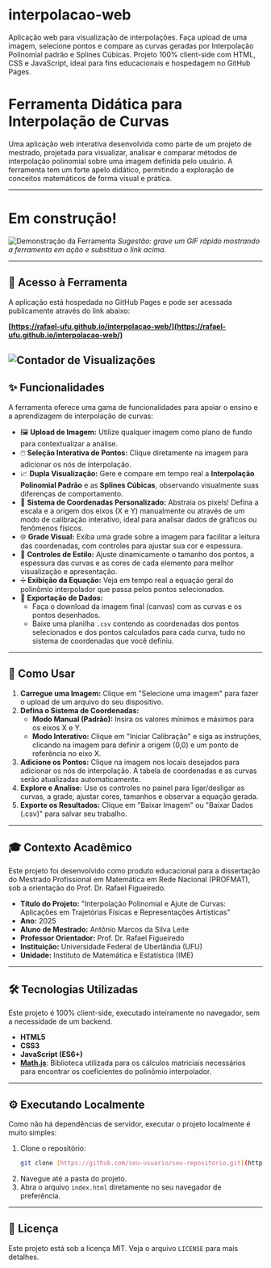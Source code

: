 # interpolacao-web

Aplicação web para visualização de interpolações. Faça upload de uma imagem, selecione pontos e compare as curvas geradas por Interpolação Polinomial padrão e Splines Cúbicas. Projeto 100% client-side com HTML, CSS e JavaScript, ideal para fins educacionais e hospedagem no GitHub Pages.


# Ferramenta Didática para Interpolação de Curvas

Uma aplicação web interativa desenvolvida como parte de um projeto de mestrado, projetada para visualizar, analisar e comparar métodos de interpolação polinomial sobre uma imagem definida pelo usuário. A ferramenta tem um forte apelo didático, permitindo a exploração de conceitos matemáticos de forma visual e prática.

---
# Em construção!
![Demonstração da Ferramenta](https://i.imgur.com/link-para-sua-imagem.gif)
*Sugestão: grave um GIF rápido mostrando a ferramenta em ação e substitua o link acima.*

---

## 🚀 Acesso à Ferramenta

A aplicação está hospedada no GitHub Pages e pode ser acessada publicamente através do link abaixo:

**[https://rafael-ufu.github.io/interpolacao-web/](https://rafael-ufu.github.io/interpolacao-web/)**

![Contador de Visualizações](https://hits.seeyoufarm.com/api/count/incr/badge.svg?url=https%3A%2F%2Frafael-ufu.github.io%2Finterpolacao-web%2F&count_bg=%233498DB&title_bg=%232C3E50&title=VISUALIZA%C3%87%C3%95ES&edge_flat=false)
---

## ✨ Funcionalidades

A ferramenta oferece uma gama de funcionalidades para apoiar o ensino e a aprendizagem de interpolação de curvas:

-   🖼️ **Upload de Imagem:** Utilize qualquer imagem como plano de fundo para contextualizar a análise.
-   🖱️ **Seleção Interativa de Pontos:** Clique diretamente na imagem para adicionar os nós de interpolação.
-   📈 **Dupla Visualização:** Gere e compare em tempo real a **Interpolação Polinomial Padrão** e as **Splines Cúbicas**, observando visualmente suas diferenças de comportamento.
-   📐 **Sistema de Coordenadas Personalizado:** Abstraia os pixels! Defina a escala e a origem dos eixos (X e Y) manualmente ou através de um modo de calibração interativo, ideal para analisar dados de gráficos ou fenômenos físicos.
-   🌐 **Grade Visual:** Exiba uma grade sobre a imagem para facilitar a leitura das coordenadas, com controles para ajustar sua cor e espessura.
-   🎨 **Controles de Estilo:** Ajuste dinamicamente o tamanho dos pontos, a espessura das curvas e as cores de cada elemento para melhor visualização e apresentação.
-   ➗ **Exibição da Equação:** Veja em tempo real a equação geral do polinômio interpolador que passa pelos pontos selecionados.
-   💾 **Exportação de Dados:**
    -   Faça o download da imagem final (canvas) com as curvas e os pontos desenhados.
    -   Baixe uma planilha `.csv` contendo as coordenadas dos pontos selecionados e dos pontos calculados para cada curva, tudo no sistema de coordenadas que você definiu.

---

## 📖 Como Usar

1.  **Carregue uma Imagem:** Clique em "Selecione uma imagem" para fazer o upload de um arquivo do seu dispositivo.
2.  **Defina o Sistema de Coordenadas:**
    -   **Modo Manual (Padrão):** Insira os valores mínimos e máximos para os eixos X e Y.
    -   **Modo Interativo:** Clique em "Iniciar Calibração" e siga as instruções, clicando na imagem para definir a origem (0,0) e um ponto de referência no eixo X.
3.  **Adicione os Pontos:** Clique na imagem nos locais desejados para adicionar os nós de interpolação. A tabela de coordenadas e as curvas serão atualizadas automaticamente.
4.  **Explore e Analise:** Use os controles no painel para ligar/desligar as curvas, a grade, ajustar cores, tamanhos e observar a equação gerada.
5.  **Exporte os Resultados:** Clique em "Baixar Imagem" ou "Baixar Dados (.csv)" para salvar seu trabalho.

---

## 🎓 Contexto Acadêmico

Este projeto foi desenvolvido como produto educacional para a dissertação do Mestrado Profissional em Matemática em Rede Nacional (PROFMAT), sob a orientação do Prof. Dr. Rafael Figueiredo.

-   **Título do Projeto:** "Interpolação Polinomial e Ajute de Curvas: Aplicações em Trajetórias Físicas e Representações Artísticas"
-   **Ano:** 2025
-   **Aluno de Mestrado:** Antônio Marcos da Silva Leite
-   **Professor Orientador:** Prof. Dr. Rafael Figueiredo
-   **Instituição:** Universidade Federal de Uberlândia (UFU)
-   **Unidade:** Instituto de Matemática e Estatística (IME)

---

## 🛠️ Tecnologias Utilizadas

Este projeto é 100% client-side, executado inteiramente no navegador, sem a necessidade de um backend.

-   **HTML5**
-   **CSS3**
-   **JavaScript (ES6+)**
-   **[Math.js](https://mathjs.org/)**: Biblioteca utilizada para os cálculos matriciais necessários para encontrar os coeficientes do polinômio interpolador.

---

## ⚙️ Executando Localmente

Como não há dependências de servidor, executar o projeto localmente é muito simples:

1.  Clone o repositório:
    ```bash
    git clone [https://github.com/seu-usuario/seu-repositorio.git](https://github.com/seu-usuario/seu-repositorio.git)
    ```
2.  Navegue até a pasta do projeto.
3.  Abra o arquivo `index.html` diretamente no seu navegador de preferência.

---

## 📄 Licença

Este projeto está sob a licença MIT. Veja o arquivo `LICENSE` para mais detalhes.
